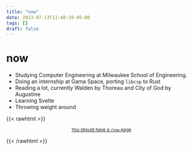 ```yaml
---
title: "now"
date: 2023-07-13T11:48:19-05:00
tags: []
draft: false
---
```


# now
- Studying Computer Engineering at Milwaukee School of Engineering. 
- Doing an internship at Gama Space, porting `libcsp` to Rust  
- Reading a lot, currently Walden by Thoreau and City of God by Augustine
- Learning Svelte
- Throwing weight around


{{< rawhtml >}}
<p style="text-align: center"><small><a href="https://nownownow.com/about">You should have a <code>/now</code> page</a></small></p>
{{< /rawhtml >}}
